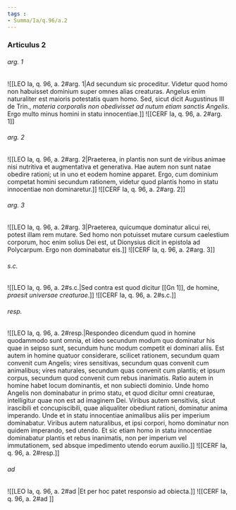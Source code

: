 ```yaml
---
tags : 
- Summa/Ia/q.96/a.2
---
```


### Articulus 2

###### arg. 1
![[LEO Ia, q. 96, a. 2#arg. 1|Ad secundum sic proceditur. Videtur quod homo non habuisset dominium super omnes alias creaturas. Angelus enim naturaliter est maioris potestatis quam homo. Sed, sicut dicit Augustinus III de Trin., *materia corporalis non obedivisset ad nutum etiam sanctis Angelis*. Ergo multo minus homini in statu innocentiae.]]
![[CERF Ia, q. 96, a. 2#arg. 1]]

###### arg. 2
![[LEO Ia, q. 96, a. 2#arg. 2|Praeterea, in plantis non sunt de viribus animae nisi nutritiva et augmentativa et generativa. Hae autem non sunt natae obedire rationi; ut in uno et eodem homine apparet. Ergo, cum dominium competat homini secundum rationem, videtur quod plantis homo in statu innocentiae non dominaretur.]]
![[CERF Ia, q. 96, a. 2#arg. 2]]

###### arg. 3
![[LEO Ia, q. 96, a. 2#arg. 3|Praeterea, quicumque dominatur alicui rei, potest illam rem mutare. Sed homo non potuisset mutare cursum caelestium corporum, hoc enim solius Dei est, ut Dionysius dicit in epistola ad Polycarpum. Ergo non dominabatur eis.]]
![[CERF Ia, q. 96, a. 2#arg. 3]]

###### s.c.
![[LEO Ia, q. 96, a. 2#s.c.|Sed contra est quod dicitur [[Gn 1]], de homine, *praesit universae creaturae*.]]
![[CERF Ia, q. 96, a. 2#s.c.]]

###### resp.
![[LEO Ia, q. 96, a. 2#resp.|Respondeo dicendum quod in homine quodammodo sunt omnia, et ideo secundum modum quo dominatur his quae in seipso sunt, secundum hunc modum competit ei dominari aliis. Est autem in homine quatuor considerare, scilicet rationem, secundum quam convenit cum Angelis; vires sensitivas, secundum quas convenit cum animalibus; vires naturales, secundum quas convenit cum plantis; et ipsum corpus, secundum quod convenit cum rebus inanimatis. Ratio autem in homine habet locum dominantis, et non subiecti dominio. Unde homo Angelis non dominabatur in primo statu, et quod dicitur omni creaturae, intelligitur quae non est ad imaginem Dei. Viribus autem sensitivis, sicut irascibili et concupiscibili, quae aliqualiter obediunt rationi, dominatur anima imperando. Unde et in statu innocentiae animalibus aliis per imperium dominabatur. Viribus autem naturalibus, et ipsi corpori, homo dominatur non quidem imperando, sed utendo. Et sic etiam homo in statu innocentiae dominabatur plantis et rebus inanimatis, non per imperium vel immutationem, sed absque impedimento utendo eorum auxilio.]]
![[CERF Ia, q. 96, a. 2#resp.]]

###### ad 
![[LEO Ia, q. 96, a. 2#ad |Et per hoc patet responsio ad obiecta.]]
![[CERF Ia, q. 96, a. 2#ad ]]

